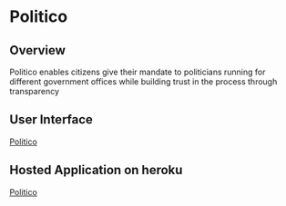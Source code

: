 # Politico

## Overview
Politico enables citizens give their mandate to politicians running for different government offices 
while building trust in the process through transparency

## User Interface
[Politico](https://the22mastermind.github.io/politico-ui/)

## Hosted Application on heroku
[Politico]()
